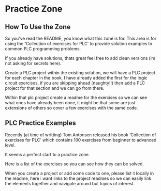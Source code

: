 # Practice Zone

## How To Use the Zone

So you've read the README, you know what this zone is for. This area is for using the 'Collection of exercises for PLC' to provide solution examples to common PLC programming problems.

If you already have solutions, thats great feel free to add clean versions (im not asking for secrets here).

Create a PLC project within the existing solution, we will have a PLC project for each chapter in the book, I have already added the first for the logic circuit exercises, if you are skipping ahead (naughty!!) then add a PLC project for that section and we can go from there.

Within that plc project create a readme for the exercises so we can see what ones have already been done, it might be that some are just extensions of others so cover a few exercises with the same code.

## PLC Practice Examples

Recently (at time of writting) Tom Antonsen released his book 'Collection of exercises for PLC' which contains 100 exercises from beginner to advanced level.

It seems a perfect start to a practice zone.

Here is a list of the exercises so you can see how they can be solved.

When you create a project or add some code to one, please list it locally in the readme, here i want links to the project readmes so we can easily link the elements together and navigate around but topics of interest.